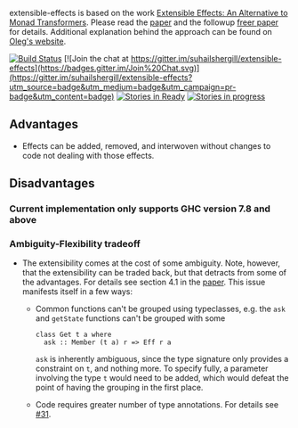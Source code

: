 extensible-effects is based on the work
[Extensible Effects: An Alternative to Monad Transformers](http://okmij.org/ftp/Haskell/extensible/).
Please read the [paper](http://okmij.org/ftp/Haskell/extensible/exteff.pdf) and
the followup [freer paper](http://okmij.org/ftp/Haskell/extensible/more.pdf) for
details. Additional explanation behind the approach can be found on [Oleg's website](http://okmij.org/ftp/Haskell/extensible/).

[![Build Status](https://travis-ci.org/suhailshergill/extensible-effects.svg?branch=master)](https://travis-ci.org/suhailshergill/extensible-effects)
[![Join the chat at https://gitter.im/suhailshergill/extensible-effects](https://badges.gitter.im/Join%20Chat.svg)](https://gitter.im/suhailshergill/extensible-effects?utm_source=badge&utm_medium=badge&utm_campaign=pr-badge&utm_content=badge)
[![Stories in Ready](https://badge.waffle.io/suhailshergill/extensible-effects.png?label=ready&title=Ready)](http://waffle.io/suhailshergill/extensible-effects)
[![Stories in progress](https://badge.waffle.io/suhailshergill/extensible-effects.png?label=in%20progress&title=In%20progress)](http://waffle.io/suhailshergill/extensible-effects)

## Advantages

  * Effects can be added, removed, and interwoven without changes to code not
    dealing with those effects.

## Disadvantages

### Current implementation only supports GHC version 7.8 and above
### Ambiguity-Flexibility tradeoff
  * The extensibility comes at the cost of some ambiguity. Note, however, that
    the extensibility can be traded back, but that detracts from some of the
    advantages. For details see section 4.1 in the
    [paper](http://okmij.org/ftp/Haskell/extensible/exteff.pdf). This issue
    manifests itself in a few ways:
    * Common functions can't be grouped using typeclasses, e.g.
      the `ask` and `getState` functions can't be grouped with some

          class Get t a where
            ask :: Member (t a) r => Eff r a

      `ask` is inherently ambiguous, since the type signature only provides
      a constraint on `t`, and nothing more. To specify fully, a parameter
      involving the type `t` would need to be added, which would defeat the
      point of having the grouping in the first place.
    * Code requires greater number of type annotations. For details see
      [#31](https://github.com/suhailshergill/extensible-effects/issues/31).
